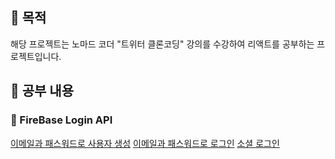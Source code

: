 ## 📢 목적

해당 프로젝트는 노마드 코더 "트위터 클론코딩" 강의를 수강하여 리액트를 공부하는 프로젝트입니다.

## 📢 공부 내용

### 📑 FireBase Login API

[이메일과 패스워드로 사용자 생성](https://firebase.google.com/docs/reference/js/firebase.auth.Auth#createuserwithemailandpassword)
[이메일과 패스워드로 로그인](https://firebase.google.com/docs/reference/js/firebase.auth.Auth#signinwithemailandpassword)
[소셜 로그인](https://firebase.google.com/docs/reference/js/firebase.auth.Auth#signinwithredirect)